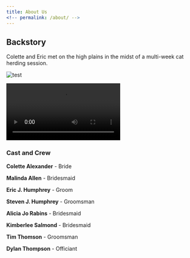 ```yaml
---
title: About Us
<!-- permalink: /about/ -->
---
```


## Backstory

Colette and Eric met on the high plains in the midst of a multi-week cat herding session.

![test](https://photos.app.goo.gl/gRs5PyFE43TUWNlw2)

<video autoplay="true" loop="true">
    <source src="https://r4---sn-ab5sznlk.googlevideo.com/videoplayback?id=6716f51cda933730&itag=22&source=picasa&begin=0&requiressl=yes&mm=30&mn=sn-ab5sznlk&ms=nxu&mv=m&pl=17&sc=yes&ei=E0dlWsnxDtf3-gXBx4eQBA&app=fife&mime=video/mp4&lmt=1516483610366278&mt=1516586668&ip=158.222.229.163&ipbits=8&expire=1516593971&sparams=ip,ipbits,expire,id,itag,source,requiressl,mm,mn,ms,mv,pl,sc,ei,app,mime,lmt&signature=938FA601884233566E293232CE48416228273246.20462B46351D4C5E91C1C641930D4253792A2BF9&key=ck2" type='video/mp4'/>
  </video>

### Cast and Crew

**Colette Alexander** - Bride

**Malinda Allen** - Bridesmaid

**Eric J. Humphrey** - Groom

**Steven J. Humphrey** - Groomsman

**Alicia Jo Rabins** - Bridesmaid

**Kimberlee Salmond** - Bridesmaid

**Tim Thomson** - Groomsman

**Dylan Thompson** - Officiant